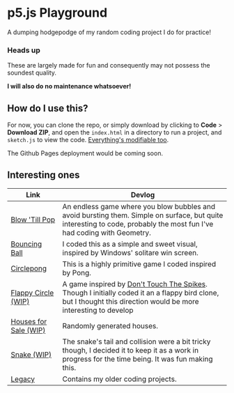 # p5.js Playground

A dumping hodgepodge of my random coding project I do for practice!

### Heads up

These are largely made for fun and consequently may not possess the soundest quality.

**I will also do no maintenance whatsoever!**

## How do I use this?

For now, you can clone the repo, or simply download by clicking to **Code** > **Download ZIP**, and open the `index.html` in a directory to run a project, and `sketch.js` to view the code. [Everything's modifiable too](LICENSE).

The Github Pages deployment would be coming soon.

## Interesting ones
| Link      | Devlog     |
| ------------- | ------------- |
| [Blow 'Till Pop](blow-til-pop/) | An endless game where you blow bubbles and avoid bursting them. Simple on surface, but quite interesting to code, probably the most fun I've had coding with Geometry. |
| [Bouncing Ball](bouncing-ball/) | I coded this as a simple and sweet visual, inspired by Windows' solitare win screen. |
| [Circlepong](circlepong/) | This is a highly primitive game I coded inspired by Pong. |
| [Flappy Circle (WIP)](flappy-circle/) | A game inspired by [Don't Touch The Spikes](https://youtu.be/7t3qfK6mP64). Though I initially coded it an a flappy bird clone, but I thought this direction would be more interesting to develop |
| [Houses for Sale (WIP)](house-for-sale/) | Randomly generated houses. |
| [Snake (WIP)](snake/) | The snake's tail and collision were a bit tricky though, I decided it to keep it as a work in progress for the time being. It was fun making this. |
| [Legacy](legacy/) | Contains my older coding projects. |
